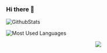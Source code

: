 ### Hi there 👋

<!--
**cool-icu0/cool-icu0** is a ✨ _special_ ✨ repository because its `README.md` (this file) appears on your GitHub profile.

Here are some ideas to get you started:

- 🔭 I’m currently working on ...
- 🌱 I’m currently learning ...
- 👯 I’m looking to collaborate on ...
- 🤔 I’m looking for help with ...
- 💬 Ask me about ...
- 📫 How to reach me: ...
- 😄 Pronouns: ...
- ⚡ Fun fact: ...
-->
![GithubStats](https://github-readme-stats.vercel.app/api?username=cool-icu0&show_icons=true&theme=dark&count_private=true)

![Most Used Languages](https://github-readme-stats.vercel.app/api/top-langs/?username=cool-icu0&theme=dark&layout=compact)

<!-- 3D 代码贡献图 profile-3d-contrib -->
<div align="center" ><img src="https://cdn.jsdelivr.net/gh/cool-icu0/cool-icu0/profile-3d-contrib/profile-night-rainbow.svg" /></div>
